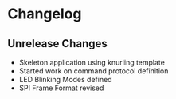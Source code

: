 # Changelog

## Unrelease Changes

* Skeleton application using knurling template
* Started work on command protocol definition
* LED Blinking Modes defined
* SPI Frame Format revised
